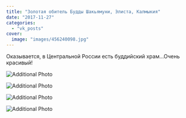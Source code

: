 ```yaml
---
title: "Золотая обитель Будды Шакьямуни, Элиста, Калмыкия"
date: "2017-11-27"
categories: 
  - "vk_posts"
cover:
  image: "images/456240098.jpg"
---
```


Оказывается, в Центральной России есть буддийский храм...Очень красивый!

![Additional Photo](https://vodpop.ru/wp-content/uploads/2023/07/456240099.jpg)

![Additional Photo](https://vodpop.ru/wp-content/uploads/2023/07/456240100.jpg)

![Additional Photo](https://vodpop.ru/wp-content/uploads/2023/07/456240101.jpg)

![Additional Photo](https://vodpop.ru/wp-content/uploads/2023/07/456240102.jpg)
